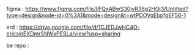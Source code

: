 figma : https://www.figma.com/file/llFQxABwS30jyR36g2HOj3/Untitled?type=design&node-id=0%3A1&mode=design&t=wtPDOVqEbpfgEF56-1

erd : https://drive.google.com/file/d/1CJEDJwHC4O-ericsjnEXDmrSNWxPESLa/view?usp=sharing

be repo : 
